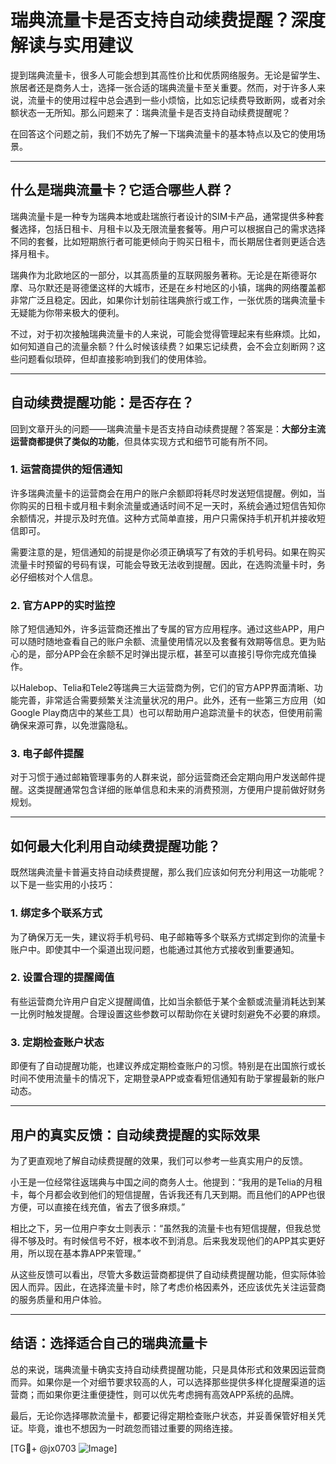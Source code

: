 # 瑞典流量卡是否支持自动续费提醒？深度解读与实用建议

提到瑞典流量卡，很多人可能会想到其高性价比和优质网络服务。无论是留学生、旅居者还是商务人士，选择一张合适的瑞典流量卡至关重要。然而，对于许多人来说，流量卡的使用过程中总会遇到一些小烦恼，比如忘记续费导致断网，或者对余额状态一无所知。那么问题来了：瑞典流量卡是否支持自动续费提醒呢？

在回答这个问题之前，我们不妨先了解一下瑞典流量卡的基本特点以及它的使用场景。

---

## 什么是瑞典流量卡？它适合哪些人群？

瑞典流量卡是一种专为瑞典本地或赴瑞旅行者设计的SIM卡产品，通常提供多种套餐选择，包括日租卡、月租卡以及无限流量套餐等。用户可以根据自己的需求选择不同的套餐，比如短期旅行者可能更倾向于购买日租卡，而长期居住者则更适合选择月租卡。

瑞典作为北欧地区的一部分，以其高质量的互联网服务著称。无论是在斯德哥尔摩、马尔默还是哥德堡这样的大城市，还是在乡村地区的小镇，瑞典的网络覆盖都非常广泛且稳定。因此，如果你计划前往瑞典旅行或工作，一张优质的瑞典流量卡无疑能为你带来极大的便利。

不过，对于初次接触瑞典流量卡的人来说，可能会觉得管理起来有些麻烦。比如，如何知道自己的流量余额？什么时候该续费？如果忘记续费，会不会立刻断网？这些问题看似琐碎，但却直接影响到我们的使用体验。

---

## 自动续费提醒功能：是否存在？

回到文章开头的问题——瑞典流量卡是否支持自动续费提醒？答案是：**大部分主流运营商都提供了类似的功能**，但具体实现方式和细节可能有所不同。

### 1. **运营商提供的短信通知**
许多瑞典流量卡的运营商会在用户的账户余额即将耗尽时发送短信提醒。例如，当你购买的日租卡或月租卡剩余流量或通话时间不足一天时，系统会通过短信告知你余额情况，并提示及时充值。这种方式简单直接，用户只需保持手机开机并接收短信即可。

需要注意的是，短信通知的前提是你必须正确填写了有效的手机号码。如果在购买流量卡时预留的号码有误，可能会导致无法收到提醒。因此，在选购流量卡时，务必仔细核对个人信息。

### 2. **官方APP的实时监控**
除了短信通知外，许多运营商还推出了专属的官方应用程序。通过这些APP，用户可以随时随地查看自己的账户余额、流量使用情况以及套餐有效期等信息。更为贴心的是，部分APP会在余额不足时弹出提示框，甚至可以直接引导你完成充值操作。

以Halebop、Telia和Tele2等瑞典三大运营商为例，它们的官方APP界面清晰、功能完善，非常适合需要频繁关注流量状况的用户。此外，还有一些第三方应用（如Google Play商店中的某些工具）也可以帮助用户追踪流量卡的状态，但使用前需确保来源可靠，以免泄露隐私。

### 3. **电子邮件提醒**
对于习惯于通过邮箱管理事务的人群来说，部分运营商还会定期向用户发送邮件提醒。这类提醒通常包含详细的账单信息和未来的消费预测，方便用户提前做好财务规划。

---

## 如何最大化利用自动续费提醒功能？

既然瑞典流量卡普遍支持自动续费提醒，那么我们应该如何充分利用这一功能呢？以下是一些实用的小技巧：

### 1. **绑定多个联系方式**
为了确保万无一失，建议将手机号码、电子邮箱等多个联系方式绑定到你的流量卡账户中。即使其中一个渠道出现问题，也能通过其他方式接收到重要通知。

### 2. **设置合理的提醒阈值**
有些运营商允许用户自定义提醒阈值，比如当余额低于某个金额或流量消耗达到某一比例时触发提醒。合理设置这些参数可以帮助你在关键时刻避免不必要的麻烦。

### 3. **定期检查账户状态**
即便有了自动提醒功能，也建议养成定期检查账户的习惯。特别是在出国旅行或长时间不使用流量卡的情况下，定期登录APP或查看短信通知有助于掌握最新的账户动态。

---

## 用户的真实反馈：自动续费提醒的实际效果

为了更直观地了解自动续费提醒的效果，我们可以参考一些真实用户的反馈。

小王是一位经常往返瑞典与中国之间的商务人士。他提到：“我用的是Telia的月租卡，每个月都会收到他们的短信提醒，告诉我还有几天到期。而且他们的APP也很方便，可以直接在线充值，省去了很多麻烦。”

相比之下，另一位用户李女士则表示：“虽然我的流量卡也有短信提醒，但我总觉得不够及时。有时候信号不好，根本收不到消息。后来我发现他们的APP其实更好用，所以现在基本靠APP来管理。”

从这些反馈可以看出，尽管大多数运营商都提供了自动续费提醒功能，但实际体验因人而异。因此，在选择流量卡时，除了考虑价格因素外，还应该优先关注运营商的服务质量和用户体验。

---

## 结语：选择适合自己的瑞典流量卡

总的来说，瑞典流量卡确实支持自动续费提醒功能，只是具体形式和效果因运营商而异。如果你是一个对细节要求较高的人，可以选择那些提供多样化提醒渠道的运营商；而如果你更注重便捷性，则可以优先考虑拥有高效APP系统的品牌。

最后，无论你选择哪款流量卡，都要记得定期检查账户状态，并妥善保管好相关凭证。毕竟，谁也不想因为一时疏忽而错过重要的网络连接。

[TG💪+ @jx0703 ![Image](https://github.com/user-attachments/assets/dbca1d08-cadb-493c-b0ec-ad6f7a83f270)]